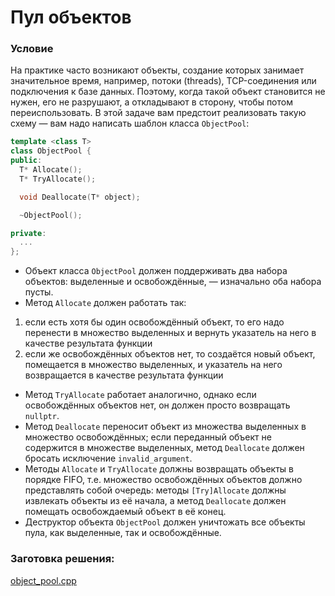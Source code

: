 # Пул объектов

### Условие

На практике часто возникают объекты, создание которых занимает значительное время, например, потоки (threads), TCP-соединения или подключения к базе данных. Поэтому, когда такой объект становится не нужен, его не разрушают, а откладывают в сторону, чтобы потом переиспользовать. В этой задаче вам предстоит реализовать такую схему — вам надо написать шаблон класса `ObjectPool`:

```c++
template <class T>
class ObjectPool {
public:
  T* Allocate();
  T* TryAllocate();

  void Deallocate(T* object);

  ~ObjectPool();

private:
  ...
};
```

* Объект класса `ObjectPool` должен поддерживать два набора объектов: выделенные и освобождённые, — изначально оба набора пусты.
* Метод `Allocate` должен работать так:
1. если есть хотя бы один освобождённый объект, то его надо перенести в множество выделенных и вернуть указатель на него в качестве результата функции
2. если же освобождённых объектов нет, то создаётся новый объект, помещается в множество выделенных, и указатель на него возвращается в качестве результата функции
* Метод `TryAllocate` работает аналогично, однако если освобождённых объектов нет, он должен просто возвращать `nullptr`.
* Метод `Deallocate` переносит объект из множества выделенных в множество освобождённых; если переданный объект не содержится в множестве выделенных, метод `Deallocate` должен бросать исключение `invalid_argument`.
* Методы `Allocate` и `TryAllocate` должны возвращать объекты в порядке FIFO, т.е. множество освобождённых объектов должно представлять собой очередь: методы `[Try]Allocate` должны извлекать объекты из её начала, а метод `Deallocate` должен помещать освобождаемый объект в её конец.
* Деструктор объекта `ObjectPool` должен уничтожать все объекты пула, как выделенные, так и освобождённые.

### Заготовка решения:

[object_pool.cpp](source/object_pool.cpp)